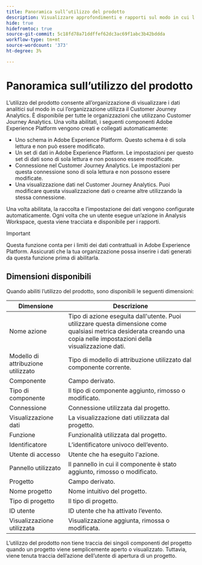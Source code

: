 ```yaml
---
title: Panoramica sull’utilizzo del prodotto
description: Visualizzare approfondimenti e rapporti sul modo in cui l’organizzazione utilizza il Customer Journey Analytics.
hide: true
hidefromtoc: true
source-git-commit: 5c18fd78a71ddffef62dc3ac69f1abc3b42bddda
workflow-type: tm+mt
source-wordcount: '373'
ht-degree: 3%

---
```


# Panoramica sull’utilizzo del prodotto

L’utilizzo del prodotto consente all’organizzazione di visualizzare i dati analitici sul modo in cui l’organizzazione utilizza il Customer Journey Analytics. È disponibile per tutte le organizzazioni che utilizzano Customer Journey Analytics. Una volta abilitati, i seguenti componenti Adobe Experience Platform vengono creati e collegati automaticamente:

* Uno schema in Adobe Experience Platform. Questo schema è di sola lettura e non può essere modificato.
* Un set di dati in Adobe Experience Platform. Le impostazioni per questo set di dati sono di sola lettura e non possono essere modificate.
* Connessione nel Customer Journey Analytics. Le impostazioni per questa connessione sono di sola lettura e non possono essere modificate.
* Una visualizzazione dati nel Customer Journey Analytics. Puoi modificare questa visualizzazione dati o crearne altre utilizzando la stessa connessione.

Una volta abilitata, la raccolta e l’impostazione dei dati vengono configurate automaticamente. Ogni volta che un utente esegue un’azione in Analysis Workspace, questa viene tracciata e disponibile per i rapporti.

>[!IMPORTANT]
>
>Questa funzione conta per i limiti dei dati contrattuali in Adobe Experience Platform. Assicurati che la tua organizzazione possa inserire i dati generati da questa funzione prima di abilitarla.

## Dimensioni disponibili

Quando abiliti l’utilizzo del prodotto, sono disponibili le seguenti dimensioni:

| Dimensione | Descrizione |
| --- | --- |
| Nome azione | Tipo di azione eseguita dall&#39;utente. Puoi utilizzare questa dimensione come qualsiasi metrica desiderata creando una copia nelle impostazioni della visualizzazione dati. |
| Modello di attribuzione utilizzato | Tipo di modello di attribuzione utilizzato dal componente corrente. |
| Componente | Campo derivato. |
| Tipo di componente | Il tipo di componente aggiunto, rimosso o modificato. |
| Connessione | Connessione utilizzata dal progetto. |
| Visualizzazione dati | La visualizzazione dati utilizzata dal progetto. |
| Funzione | Funzionalità utilizzata dal progetto. |
| Identificatore | L’identificatore univoco dell’evento. |
| Utente di accesso | Utente che ha eseguito l&#39;azione. |
| Pannello utilizzato | Il pannello in cui il componente è stato aggiunto, rimosso o modificato. |
| Progetto | Campo derivato. |
| Nome progetto | Nome intuitivo del progetto. |
| Tipo di progetto | Il tipo di progetto. |
| ID utente | ID utente che ha attivato l’evento. |
| Visualizzazione utilizzata | Visualizzazione aggiunta, rimossa o modificata. |

L’utilizzo del prodotto non tiene traccia dei singoli componenti del progetto quando un progetto viene semplicemente aperto o visualizzato. Tuttavia, viene tenuta traccia dell’azione dell’utente di apertura di un progetto.
